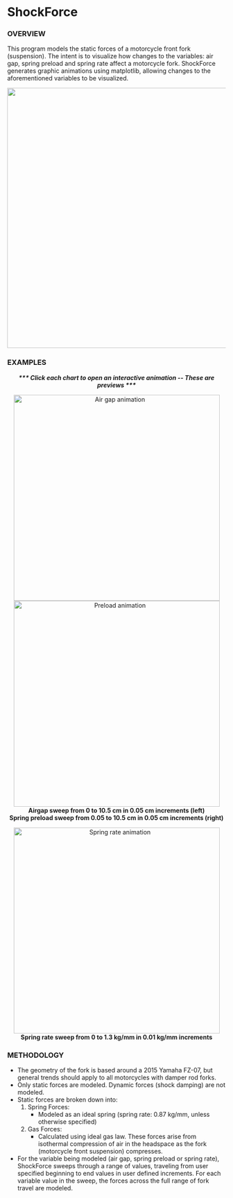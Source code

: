 # ShockForce
### OVERVIEW
This program models the static forces of a motorcycle front fork (suspension).  The intent is to visualize how changes to the variables: air gap, spring preload and spring rate affect a motorcycle fork. ShockForce generates graphic animations using matplotlib, allowing changes to the aforementioned variables to be visualized. 

<div align="center"><img src=https://user-images.githubusercontent.com/87097441/126754682-3edc998d-a5c7-4963-a1f2-11302277080a.jpg width="600" height="auto"/></div>

### EXAMPLES
<p align="center">
<i><b>*** Click each chart to open an interactive animation -- These are previews ***</b></i> 
</p>

<p float="left" align="center">
<img src=https://user-images.githubusercontent.com/87097441/124851501-81eeed00-df57-11eb-8caf-3ec4f25d9536.gif href=https://htmlpreview.github.io/?https://github.com/ericghara/ShockForce/blob/main/examples/airgap.html alt="Air gap animation" height="auto" width="475" />
<img src=https://user-images.githubusercontent.com/87097441/124851507-85827400-df57-11eb-9aae-0cd5bf845540.gif href=https://htmlpreview.github.io/?https://github.com/ericghara/ShockForce/blob/main/examples/preload.html alt="Preload animation" height="auto" width="475" />
<b>Airgap sweep from 0 to 10.5 cm in 0.05 cm increments (left)</b><br>
<b>Spring preload sweep from 0.05 to 10.5 cm in 0.05 cm increments (right)</b><br> 
</p>

<div align="center">
<img src=https://user-images.githubusercontent.com/87097441/124851515-887d6480-df57-11eb-964a-68bdb8243d65.gif href=https://htmlpreview.github.io/?https://github.com/ericghara/ShockForce/blob/main/examples/springrate.html alt="Spring rate animation" height="auto" width="475" align=center/>
</div>
<div align="center"><b>Spring rate sweep from 0 to 1.3 kg/mm in 0.01 kg/mm increments</b></div>

### METHODOLOGY
* The geometry of the fork is based around a 2015 Yamaha FZ-07, but general trends should apply to all motorcycles with damper rod forks.
* Only static forces are modeled.  Dynamic forces (shock damping) are not modeled.
* Static forces are broken down into:
  1. Spring Forces:
      * Modeled as an ideal spring (spring rate: 0.87 kg/mm, unless otherwise specified)
  2. Gas Forces:
      * Calculated using ideal gas law.  These forces arise from isothermal compression of air in the headspace as the fork (motorcycle front suspension) compresses.
* For the variable being modeled (air gap, spring preload or spring rate), ShockForce sweeps through a range of values, traveling from user specified beginning to end values in user defined increments.  For each variable value in the sweep, the forces across the full range of fork travel are modeled.

